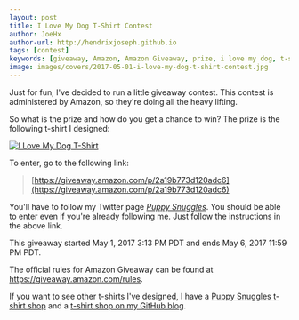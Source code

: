 ```yaml
---
layout: post
title: I Love My Dog T-Shirt Contest
author: JoeHx
author-url: http://hendrixjoseph.github.io
tags: [contest]
keywords: [giveaway, Amazon, Amazon Giveaway, prize, i love my dog, t-shirt, i love my dog t-shirt]
image: images/covers/2017-05-01-i-love-my-dog-t-shirt-contest.jpg
---
```


Just for fun, I've decided to run a little giveaway contest. This contest is administered by Amazon, so they're doing all the heavy lifting.

So what is the prize and how do you get a chance to win? The prize is the following t-shirt I designed:

[![I Love My Dog T-Shirt](http://www.puppy-snuggles.com/images/covers/2017-05-01-i-love-my-dog-t-shirt-contest.jpg)](http://amzn.to/2pRiHvl)

To enter, go to the following link:

> [https://giveaway.amazon.com/p/2a19b773d120adc6](https://giveaway.amazon.com/p/2a19b773d120adc6)

You'll have to follow my Twitter page [*Puppy Snuggles*](https://twitter.com/puppy_snuggles). You should be able to enter even if you're already following me. Just follow the instructions in the above link.

This giveaway started May 1, 2017 3:13 PM PDT and ends May 6, 2017 11:59 PM PDT.

The official rules for Amazon Giveaway can be found at https://giveaway.amazon.com/rules.

If you want to see other t-shirts I've designed, I have a [Puppy Snuggles t-shirt shop](http://www.puppy-snuggles.com/tshirts/) and a [t-shirt shop on my GitHub blog](http://hendrixjoseph.github.io/t-shirts/).
